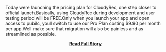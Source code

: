 <p>Today were launching the pricing plan for CloudyRec, one step closer to official launch.Basically, using CloudyRec during development and user testing period will be FREE.Only when you launch your app and open access to pubilc, youll switch to use our Pro Plan costing $9.90 per month per app.Well make sure that migration will also be painless and as streamlined as possible.</p>
<center><p><a href="http://blog.cloudyrec.com/bye.html" style='padding:25px; font-sze:18px; font-weight: bold;'>Read Full Story</a></p></center>
